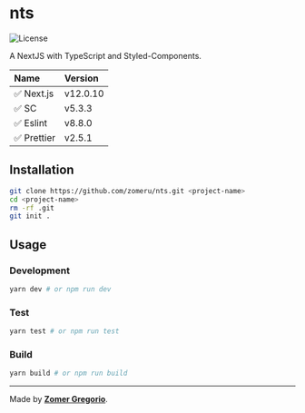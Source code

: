 # nts

![License](https://img.shields.io/badge/license-MIT-brightgreen?style=flat)

A NextJS with TypeScript and Styled-Components.

| Name        | Version  |
| :---------- | :------- |
| ✅ Next.js  | v12.0.10 |
| ✅ SC       | v5.3.3   |
| ✅ Eslint   | v8.8.0   |
| ✅ Prettier | v2.5.1   |

## Installation

```bash
git clone https://github.com/zomeru/nts.git <project-name>
cd <project-name>
rm -rf .git
git init .
```

## Usage

### Development

```bash
yarn dev # or npm run dev
```

### Test

```bash
yarn test # or npm run test
```

### Build

```bash
yarn build # or npm run build
```

---

Made by [**Zomer Gregorio**](https://zomer.xyz/).

